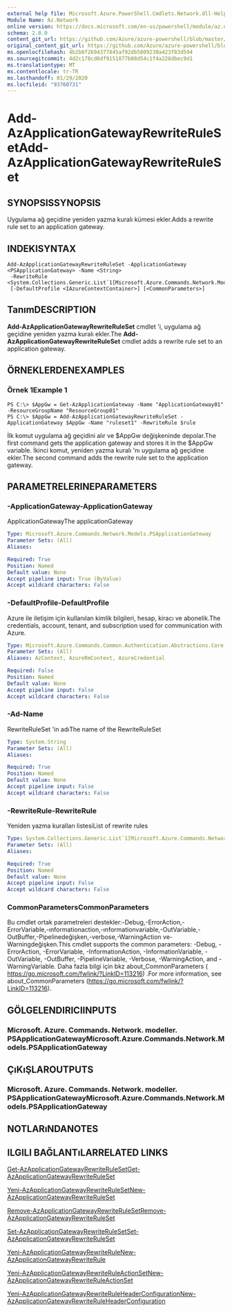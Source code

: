 ```yaml
---
external help file: Microsoft.Azure.PowerShell.Cmdlets.Network.dll-Help.xml
Module Name: Az.Network
online version: https://docs.microsoft.com/en-us/powershell/module/az.network/add-azapplicationgatewayrewriteruleset
schema: 2.0.0
content_git_url: https://github.com/Azure/azure-powershell/blob/master/src/Network/Network/help/Add-AzApplicationGatewayRewriteRuleSet.md
original_content_git_url: https://github.com/Azure/azure-powershell/blob/master/src/Network/Network/help/Add-AzApplicationGatewayRewriteRuleSet.md
ms.openlocfilehash: 4b2b8f2694377845af92db5809230a423f83d594
ms.sourcegitcommit: 4d2c178cd6df9151877b08d54c1f4a228dbec9d1
ms.translationtype: MT
ms.contentlocale: tr-TR
ms.lasthandoff: 01/29/2020
ms.locfileid: "93760731"
---
```

# <span data-ttu-id="b9d98-101">Add-AzApplicationGatewayRewriteRuleSet</span><span class="sxs-lookup"><span data-stu-id="b9d98-101">Add-AzApplicationGatewayRewriteRuleSet</span></span>

## <span data-ttu-id="b9d98-102">SYNOPSIS</span><span class="sxs-lookup"><span data-stu-id="b9d98-102">SYNOPSIS</span></span>
<span data-ttu-id="b9d98-103">Uygulama ağ geçidine yeniden yazma kuralı kümesi ekler.</span><span class="sxs-lookup"><span data-stu-id="b9d98-103">Adds a rewrite rule set to an application gateway.</span></span>

## <span data-ttu-id="b9d98-104">INDEKI</span><span class="sxs-lookup"><span data-stu-id="b9d98-104">SYNTAX</span></span>

```
Add-AzApplicationGatewayRewriteRuleSet -ApplicationGateway <PSApplicationGateway> -Name <String>
 -RewriteRule <System.Collections.Generic.List`1[Microsoft.Azure.Commands.Network.Models.PSApplicationGatewayRewriteRule]>
 [-DefaultProfile <IAzureContextContainer>] [<CommonParameters>]
```

## <span data-ttu-id="b9d98-105">Tanım</span><span class="sxs-lookup"><span data-stu-id="b9d98-105">DESCRIPTION</span></span>
<span data-ttu-id="b9d98-106">**Add-AzApplicationGatewayRewriteRuleSet** cmdlet 'i, uygulama ağ geçidine yeniden yazma kuralı ekler.</span><span class="sxs-lookup"><span data-stu-id="b9d98-106">The **Add-AzApplicationGatewayRewriteRuleSet** cmdlet adds a rewrite rule set to an application gateway.</span></span>

## <span data-ttu-id="b9d98-107">ÖRNEKLERDEN</span><span class="sxs-lookup"><span data-stu-id="b9d98-107">EXAMPLES</span></span>

### <span data-ttu-id="b9d98-108">Örnek 1</span><span class="sxs-lookup"><span data-stu-id="b9d98-108">Example 1</span></span>
```
PS C:\> $AppGw = Get-AzApplicationGateway -Name "ApplicationGateway01" -ResourceGroupName "ResourceGroup01"
PS C:\> $AppGw = Add-AzApplicationGatewayRewriteRuleSet -ApplicationGateway $AppGw -Name "ruleset1" -RewriteRule $rule
```

<span data-ttu-id="b9d98-109">İlk komut uygulama ağ geçidini alır ve $AppGw değişkeninde depolar.</span><span class="sxs-lookup"><span data-stu-id="b9d98-109">The first command gets the application gateway and stores it in the $AppGw variable.</span></span>
<span data-ttu-id="b9d98-110">İkinci komut, yeniden yazma kuralı 'nı uygulama ağ geçidine ekler.</span><span class="sxs-lookup"><span data-stu-id="b9d98-110">The second command adds the rewrite rule set to the application gateway.</span></span>

## <span data-ttu-id="b9d98-111">PARAMETRELERINE</span><span class="sxs-lookup"><span data-stu-id="b9d98-111">PARAMETERS</span></span>

### <span data-ttu-id="b9d98-112">-ApplicationGateway</span><span class="sxs-lookup"><span data-stu-id="b9d98-112">-ApplicationGateway</span></span>
<span data-ttu-id="b9d98-113">ApplicationGateway</span><span class="sxs-lookup"><span data-stu-id="b9d98-113">The applicationGateway</span></span>

```yaml
Type: Microsoft.Azure.Commands.Network.Models.PSApplicationGateway
Parameter Sets: (All)
Aliases:

Required: True
Position: Named
Default value: None
Accept pipeline input: True (ByValue)
Accept wildcard characters: False
```

### <span data-ttu-id="b9d98-114">-DefaultProfile</span><span class="sxs-lookup"><span data-stu-id="b9d98-114">-DefaultProfile</span></span>
<span data-ttu-id="b9d98-115">Azure ile iletişim için kullanılan kimlik bilgileri, hesap, kiracı ve abonelik.</span><span class="sxs-lookup"><span data-stu-id="b9d98-115">The credentials, account, tenant, and subscription used for communication with Azure.</span></span>

```yaml
Type: Microsoft.Azure.Commands.Common.Authentication.Abstractions.Core.IAzureContextContainer
Parameter Sets: (All)
Aliases: AzContext, AzureRmContext, AzureCredential

Required: False
Position: Named
Default value: None
Accept pipeline input: False
Accept wildcard characters: False
```

### <span data-ttu-id="b9d98-116">-Ad</span><span class="sxs-lookup"><span data-stu-id="b9d98-116">-Name</span></span>
<span data-ttu-id="b9d98-117">RewriteRuleSet 'in adı</span><span class="sxs-lookup"><span data-stu-id="b9d98-117">The name of the RewriteRuleSet</span></span>

```yaml
Type: System.String
Parameter Sets: (All)
Aliases:

Required: True
Position: Named
Default value: None
Accept pipeline input: False
Accept wildcard characters: False
```

### <span data-ttu-id="b9d98-118">-RewriteRule</span><span class="sxs-lookup"><span data-stu-id="b9d98-118">-RewriteRule</span></span>
<span data-ttu-id="b9d98-119">Yeniden yazma kuralları listesi</span><span class="sxs-lookup"><span data-stu-id="b9d98-119">List of rewrite rules</span></span>

```yaml
Type: System.Collections.Generic.List`1[Microsoft.Azure.Commands.Network.Models.PSApplicationGatewayRewriteRule]
Parameter Sets: (All)
Aliases:

Required: True
Position: Named
Default value: None
Accept pipeline input: False
Accept wildcard characters: False
```

### <span data-ttu-id="b9d98-120">CommonParameters</span><span class="sxs-lookup"><span data-stu-id="b9d98-120">CommonParameters</span></span>
<span data-ttu-id="b9d98-121">Bu cmdlet ortak parametreleri destekler:-Debug,-ErrorAction,-ErrorVariable,-ınformationaction,-ınformationvariable,-OutVariable,-OutBuffer,-Pipelinedeğişken,-verbose,-WarningAction ve-Warningdeğişken.</span><span class="sxs-lookup"><span data-stu-id="b9d98-121">This cmdlet supports the common parameters: -Debug, -ErrorAction, -ErrorVariable, -InformationAction, -InformationVariable, -OutVariable, -OutBuffer, -PipelineVariable, -Verbose, -WarningAction, and -WarningVariable.</span></span> <span data-ttu-id="b9d98-122">Daha fazla bilgi için bkz about_CommonParameters ( https://go.microsoft.com/fwlink/?LinkID=113216) .</span><span class="sxs-lookup"><span data-stu-id="b9d98-122">For more information, see about_CommonParameters (https://go.microsoft.com/fwlink/?LinkID=113216).</span></span>

## <span data-ttu-id="b9d98-123">GÖLGELENDIRICI</span><span class="sxs-lookup"><span data-stu-id="b9d98-123">INPUTS</span></span>

### <span data-ttu-id="b9d98-124">Microsoft. Azure. Commands. Network. modeller. PSApplicationGateway</span><span class="sxs-lookup"><span data-stu-id="b9d98-124">Microsoft.Azure.Commands.Network.Models.PSApplicationGateway</span></span>

## <span data-ttu-id="b9d98-125">ÇıKıŞLAR</span><span class="sxs-lookup"><span data-stu-id="b9d98-125">OUTPUTS</span></span>

### <span data-ttu-id="b9d98-126">Microsoft. Azure. Commands. Network. modeller. PSApplicationGateway</span><span class="sxs-lookup"><span data-stu-id="b9d98-126">Microsoft.Azure.Commands.Network.Models.PSApplicationGateway</span></span>

## <span data-ttu-id="b9d98-127">NOTLARıNDA</span><span class="sxs-lookup"><span data-stu-id="b9d98-127">NOTES</span></span>

## <span data-ttu-id="b9d98-128">ILGILI BAĞLANTıLAR</span><span class="sxs-lookup"><span data-stu-id="b9d98-128">RELATED LINKS</span></span>

[<span data-ttu-id="b9d98-129">Get-AzApplicationGatewayRewriteRuleSet</span><span class="sxs-lookup"><span data-stu-id="b9d98-129">Get-AzApplicationGatewayRewriteRuleSet</span></span>](./Get-AzApplicationGatewayRewriteRuleSet.md)

[<span data-ttu-id="b9d98-130">Yeni-AzApplicationGatewayRewriteRuleSet</span><span class="sxs-lookup"><span data-stu-id="b9d98-130">New-AzApplicationGatewayRewriteRuleSet</span></span>](./New-AzApplicationGatewayRewriteRuleSet.md)

[<span data-ttu-id="b9d98-131">Remove-AzApplicationGatewayRewriteRuleSet</span><span class="sxs-lookup"><span data-stu-id="b9d98-131">Remove-AzApplicationGatewayRewriteRuleSet</span></span>](./Remove-AzApplicationGatewayRewriteRuleSet.md)

[<span data-ttu-id="b9d98-132">Set-AzApplicationGatewayRewriteRuleSet</span><span class="sxs-lookup"><span data-stu-id="b9d98-132">Set-AzApplicationGatewayRewriteRuleSet</span></span>](./Set-AzApplicationGatewayRewriteRuleSet.md)

[<span data-ttu-id="b9d98-133">Yeni-AzApplicationGatewayRewriteRule</span><span class="sxs-lookup"><span data-stu-id="b9d98-133">New-AzApplicationGatewayRewriteRule</span></span>](./New-AzApplicationGatewayRewriteRule.md)

[<span data-ttu-id="b9d98-134">Yeni-AzApplicationGatewayRewriteRuleActionSet</span><span class="sxs-lookup"><span data-stu-id="b9d98-134">New-AzApplicationGatewayRewriteRuleActionSet</span></span>](./New-AzApplicationGatewayRewriteRuleActionSet.md)

[<span data-ttu-id="b9d98-135">Yeni-AzApplicationGatewayRewriteRuleHeaderConfiguration</span><span class="sxs-lookup"><span data-stu-id="b9d98-135">New-AzApplicationGatewayRewriteRuleHeaderConfiguration</span></span>](./New-AzApplicationGatewayRewriteRuleHeaderConfiguration.md)
